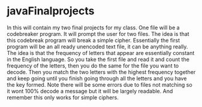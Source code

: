 # javaFinalprojects
In this will contain my two final projects for my class.
One file will be a codebreaker program.  It will prompt the user for two files.  The idea is that this codebreak program will break a simple cipher. Essentially the first program will be an all ready unencoded text file, it can be anything really.  The idea is that the frequency of letters that appear are essentially constant in the English language.  So you take the first file and read it and count the frequency of the letters, then you do the same for the file you want to decode.  Then you match the two letters with the highest frequency together and keep going until you finish going through all the letters and you have the key formed.  Note there will be some errors due to files not matching so it wont 100% decode a message but it will be largely readable.  And remember this only works for simple ciphers.

